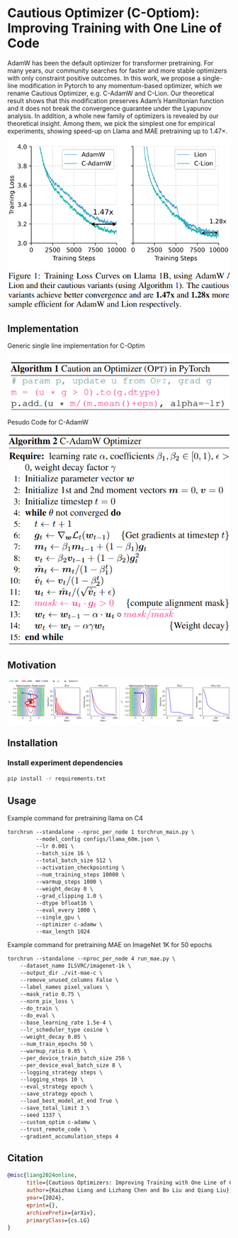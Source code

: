 # Cautious Optimizer (C-Optiom): Improving Training with One Line of Code
AdamW has been the default optimizer for transformer pretraining. For many years, our community searches for faster and more stable optimizers with only constraint positive outcomes. In this work, we propose a single-line modification in Pytorch to any momentum-based optimizer, which we rename Cautious Optimizer, e.g. C-AdamW and C-Lion. Our theoretical result shows that this modification preserves Adam’s Hamiltonian function and it does not break the convergence guarantee under the Lyapunov analysis. In addition, a whole new family of optimizers is revealed by our theoretical insight. Among them, we pick the simplest one for empirical experiments, showing speed-up on Llama and MAE pretraining up to 1.47×.

<div align="center">
  <img src="images/c_optim_results.png" alt="Image 1" style="width: 550px; margin: 0 auto;">
</div>

## Implementation
Generic single line implementation for C-Optim
<div align="center">
  <img src="images/c_optim_overview.png" alt="Image 2" style="width: 550px; margin: 0 auto;">
</div>

Pesudo Code for C-AdamW
<div align="center">
  <img src="images/c_adamw.png" alt="Image 3" style="width: 550px; margin: 0 auto;">
</div>

## Motivation
<div align="center">
  <img src="images/c_optim_toy.png" alt="Image 4" style="width: 550px; margin: 0 auto;">
</div>

## Installation
### Install experiment dependencies

```bash
pip install -r requirements.txt
```

## Usage
Example command for pretraining llama on C4
```
torchrun --standalone --nproc_per_node 1 torchrun_main.py \
         --model_config configs/llama_60m.json \
         --lr 0.001 \
         --batch_size 16 \
         --total_batch_size 512 \
         --activation_checkpointing \
         --num_training_steps 10000 \
         --warmup_steps 1000 \
         --weight_decay 0 \
         --grad_clipping 1.0 \
         --dtype bfloat16 \
         --eval_every 1000 \
         --single_gpu \
         --optimizer c-adamw \
         --max_length 1024
```

Example command for pretraining MAE on ImageNet 1K for 50 epochs
```
torchrun --standalone --nproc_per_node 4 run_mae.py \
    --dataset_name ILSVRC/imagenet-1k \
    --output_dir ./vit-mae-c \
    --remove_unused_columns False \
    --label_names pixel_values \
    --mask_ratio 0.75 \
    --norm_pix_loss \
    --do_train \
    --do_eval \
    --base_learning_rate 1.5e-4 \
    --lr_scheduler_type cosine \
    --weight_decay 0.05 \
    --num_train_epochs 50 \
    --warmup_ratio 0.05 \
    --per_device_train_batch_size 256 \
    --per_device_eval_batch_size 8 \
    --logging_strategy steps \
    --logging_steps 10 \
    --eval_strategy epoch \
    --save_strategy epoch \
    --load_best_model_at_end True \
    --save_total_limit 3 \
    --seed 1337 \
    --custom_optim c-adamw \
    --trust_remote_code \
    --gradient_accumulation_steps 4
```
## Citation
```bibtex
@misc{liang2024online,
      title={Cautious Optimizers: Improving Training with One Line of Code}, 
      author={Kaizhao Liang and Lizhang Chen and Bo Liu and Qiang Liu},
      year={2024},
      eprint={},
      archivePrefix={arXiv},
      primaryClass={cs.LG}
}
```
